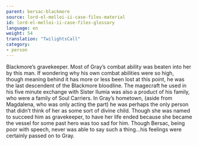 ```yaml
---
parent: bersac-blackmore
source: lord-el-melloi-ii-case-files-material
id: lord-el-melloi-ii-case-files-glossary
language: en
weight: 54
translation: "TwilightsCall"
category:
- person
---
```


Blackmore’s gravekeeper.
Most of Gray’s combat ability was beaten into her by this man.
If wondering why his own combat abilities were so high, though meaning behind it has more or less been lost at this point, he was the last descendent of the Blackmore bloodline. The magecraft he used in his five minute exchange with Sister Ilumia was also a product of his family, who were a family of Soul Carriers.
In Gray’s hometown, (aside from Magdalena, who was only acting the part) he was perhaps the only person that didn’t think of her as some sort of divine child. Though she was named to succeed him as gravekeeper, to have her life ended because she became the vessel for some past hero was too sad for him.
Though Bersac, being poor with speech, never was able to say such a thing…his feelings were certainly passed on to Gray.
